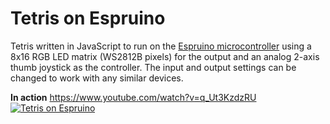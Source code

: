 # Tetris on Espruino
Tetris written in JavaScript to run on the [Espruino microcontroller](http://www.espruino.com) using a 8x16 RGB LED matrix (WS2812B pixels) for the output and an analog 2-axis thumb joystick as the controller.
The input and output settings can be changed to work with any similar devices.

**In action**
https://www.youtube.com/watch?v=q_Ut3KzdzRU
[![Tetris on Espruino](https://i.imgur.com/xoKn2avh.gif)](http://www.youtube.com/watch?v=q_Ut3KzdzRU "Tetris on Espruino")
